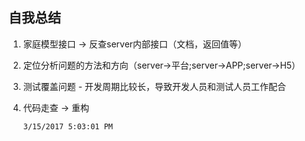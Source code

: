## 自我总结 


1. 家庭模型接口 -> 反查server内部接口（文档，返回值等）
2. 定位分析问题的方法和方向（server->平台;server->APP;server->H5）
3. 测试覆盖问题 - 开发周期比较长，导致开发人员和测试人员工作配合
4. 代码走查 -> 重构

     `3/15/2017 5:03:01 PM ` 